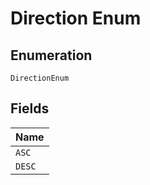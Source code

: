 
# Direction Enum

## Enumeration

`DirectionEnum`

## Fields

| Name |
|  --- |
| `ASC` |
| `DESC` |

